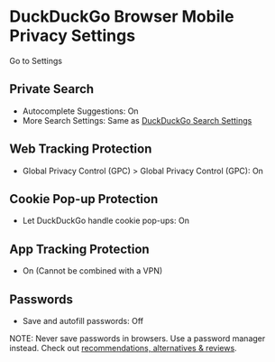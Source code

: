 # DuckDuckGo Browser Mobile Privacy Settings

Go to Settings



## Private Search
- Autocomplete Suggestions: On
- More Search Settings: Same as [DuckDuckGo Search Settings](https://github.com/StellarSand/privacy-settings/blob/main/Privacy%20Settings/DuckDuckGo-Search.md)



## Web Tracking Protection
- Global Privacy Control (GPC) > Global Privacy Control (GPC): On



## Cookie Pop-up Protection
- Let DuckDuckGo handle cookie pop-ups: On



## App Tracking Protection
- On (Cannot be combined with a VPN)



## Passwords
- Save and autofill passwords: Off

NOTE: Never save passwords in browsers. Use a password manager instead. Check out [recommendations, alternatives & reviews](https://github.com/StellarSand/privacy-settings#recommendations-alternatives--reviews).